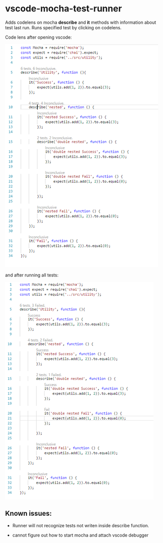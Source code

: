 # vscode-mocha-test-runner

Adds codelens on mocha **describe** and **it** methods with information about test last run.
Runs specified test by clicking on codelens.



Code lens after opening vscode:

![preview](./Preview.png)

and after running all tests: 

![preview](./Preview2.png)

## Known issues:

- Runner will not recognize tests not writen inside describe function.

- cannot figure out how to start mocha and attach vscode debugger